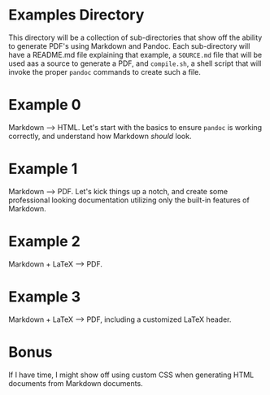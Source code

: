# Examples Directory

This directory will be a collection of sub-directories that show off the ability to generate PDF's using Markdown and Pandoc. Each sub-directory will have a README.md file explaining that example, a `SOURCE.md` file that will be used aas a source to generate a PDF, and `compile.sh`, a shell script that will invoke the proper `pandoc` commands to create such a file.

# Example 0
Markdown --> HTML. Let's start with the basics to ensure `pandoc` is working correctly, and understand how Markdown *should* look.

# Example 1
Markdown --> PDF. Let's kick things up a notch, and create some professional looking documentation utilizing only the built-in features of Markdown.

# Example 2
Markdown + LaTeX --> PDF. 

# Example 3
Markdown + LaTeX --> PDF, including a customized LaTeX header.

# Bonus
If I have time, I might show off using custom CSS when generating HTML documents from Markdown documents. 
